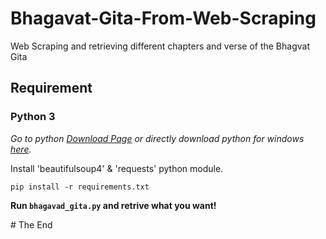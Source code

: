 # Bhagavat-Gita-From-Web-Scraping

Web Scraping and retrieving different chapters and verse of the Bhagvat Gita


## Requirement
### Python 3
*Go to python [Download Page](https://www.python.org/downloads/ "Go to python download page.") or directly download python for windows [here](https://www.python.org/ftp/python/3.8.4/python-3.8.4-amd64.exe "Click to directly download python 3.").*

Install 'beautifulsoup4' & 'requests' python module.

`pip install -r requirements.txt`

**Run `bhagavad_gita.py` and retrive what you want!**

\# The End
